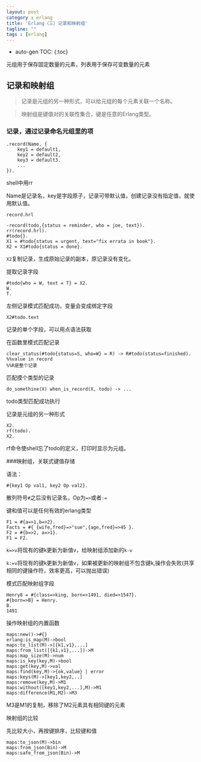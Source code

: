 ```yaml
---
layout: post
category : erlang
title: 'Erlang（三）记录和映射组'
tagline: ""
tags : [erlang]
---
```


* auto-gen TOC:
{:toc}

元组用于保存固定数量的元素，列表用于保存可变数量的元素

## 记录和映射组
 
> 记录是元组的另一种形式，可以给元组的每个元素关联一个名称。
 
> 映射组是键值对的关联性集合，键是任意的Erlang类型。

<!--break-->

### 记录，通过记录命名元组里的项

	.record(Name, {
	    key1 = default1,
	    key2 = default2,
	    key3 = default3.
	    ...     
	}).

shell中用rr

Name是记录名，key是字段原子，记录可带默认值，创建记录没有指定值，就使用默认值。

`record.hrl`


	-record(todo,{status = reminder, who = joe, text}).
	rr(record.hrl).
	#todo{}.
	X1 = #todo{status = urgent, text="fix errata in book"}.
	X2 = X1#todo{status = done}.


`X2`复制记录，生成原始记录的副本，原记录没有变化。

提取记录字段


	#todo{who = W, text = T} = X2.
	W.
	T.


左侧记录模式匹配成功，变量会变成绑定字段


	X2#todo.text


记录的单个字段，可以用点语法获取

在函数里模式匹配记录


	clear_status(#todo{status=S, who=W} = R) -> R#todo(status=finished).
	%%value in record
	%%R是整个记录


匹配摸个类型的记录


	do_somethine(X) when_is_record(X, todo) -> ...


todo类型匹配成功执行

记录是元组的另一种形式


	X2.
	rf(todo).
	X2.


rf命令使shell忘了todo的定义，打印时显示为元组。

###映射组，关联式键值存储

语法：


	#{key1 Op val1, key2 Op val2}.


散列符号`#`之后没有记录名，Op为`=>`或者`:=`

键和值可以是任何有效的erlang类型



	F1 = #{a=>1,b=>2}.
	Facts = #{ {wife,fred}=>"sue",{age,fred}=>45 }.
	F2 = #{b=>2, a=>1}.
	F1 = F2.



`k=>v`将现有的键k更新为新值v，给映射组添加新的`k-v`

`k:=v`将现有的键k更新为新值v，如果被更新的映射组不包含键k,操作会失败(共享相同的键操作符，效率更高，可以抛出错误)

模式匹配映射组字段


	Henry8 = #{class=>king, born=>1491, died=>1547}.
	#{born=>B} = Henry.
	B.
	1491


操作映射组的内置函数


	maps:new()->#{}
	erlang:is_map(M)->bool
	maps:to_list(M)->[{k1,v1},...]
	maps:from_list([{k1,v1},...])->M
	maps:map_size(M)->num
	maps:is_key(key,M)->bool
	maps:get(key,M)->val
	maps:find(key,M)->{ok,value} | error
	maps:keys(M)->[key1,key2,..]
	maps:remove(key,M)->M1
	maps:without([key1,key2,...],M)->M1
	maps:difference(M1,M2)->M3


M3是M1的复制，移除了M2元素具有相同键的元素

映射组的比较

先比较大小，再按键排序，比较键和值


	maps:to_json(M)->bin
	maps:from_json(Bin)->M
	maps:safe_from_json(Bin)->M
